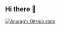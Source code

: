 ## Hi there 👋

[![Anurag's GitHub stats](https://github-readme-stats.vercel.app/api?username=otaviofulgencio)](https://github.com/otaviofulgencio/github-readme-stats)

